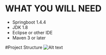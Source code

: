 # WHAT YOU WILL NEED
* Springboot 1.4.4
* JDK 1.8
* Eclipse or other IDE
* Maven 3 or later

#Project Structure
![Alt text]()
